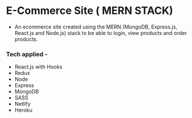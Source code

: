 # E-Commerce Site ( MERN STACK)
- An ecommerce site created using the MERN (MongoDB, Express.js, React.js and Node.js) stack to be able to login, view products and order products.
### Tech applied -
- React.js with Hooks
- Redux
- Node
- Express
- MongoDB
- SASS
- Netlify
- Heroku


